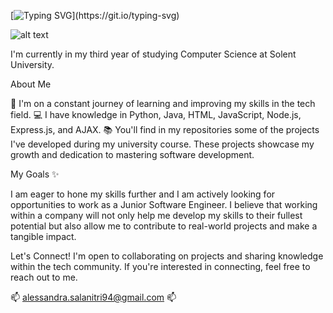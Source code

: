 [![Typing SVG](https://readme-typing-svg.demolab.com?font=Fira+Code&duration=4000&pause=1000&color=F71111&multiline=true&width=435&lines=Hi+there!+%F0%9F%91%8B+My+name+is+Alessandra.;+Currently+bringing+to+life+%22Clair%22%2C+an+AI-powered+assistant.)](https://git.io/typing-svg)

![alt text]([http://url/to/img.png](https://as2.ftcdn.net/v2/jpg/04/98/96/73/1000_F_498967328_xm97ib6))



I'm currently in my third year of studying Computer Science at Solent University.

About Me

🌱 I'm on a constant journey of learning and improving my skills in the tech field.
💻 I have knowledge in Python, Java, HTML, JavaScript, Node.js, Express.js, and AJAX.
📚 You'll find in my repositories some of the projects I've developed during my university course.
These projects showcase my growth and dedication to mastering software development.

My Goals ✨

I am eager to hone my skills further and I am actively looking for opportunities to work as a Junior Software Engineer. 
I believe that working within a company will not only help me develop my skills to their fullest potential but also allow me to contribute to real-world projects and make a tangible impact.

Let's Connect!
I'm open to collaborating on projects and sharing knowledge within the tech community. 
If you're interested in connecting, feel free to reach out to me.

 📫 alessandra.salanitri94@gmail.com  📫

<!---
AlessandraSalanitri/AlessandraSalanitri is a ✨ special ✨ repository because its `README.md` (this file) appears on your GitHub profile.
You can click the Preview link to take a look at your changes.
--->
